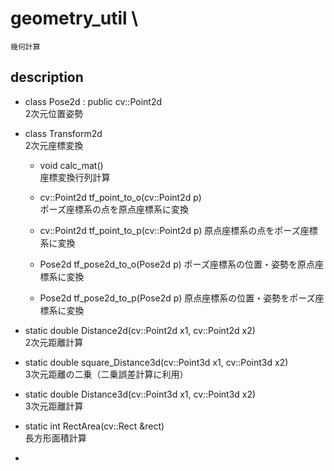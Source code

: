 # geometry_util \
    幾何計算

## description

- class Pose2d : public cv::Point2d \
2次元位置姿勢

- class Transform2d \
2次元座標変換

    * void calc_mat()   \
    座標変換行列計算

    * cv::Point2d tf_point_to_o(cv::Point2d p)  \
    ポーズ座標系の点を原点座標系に変換
    
    * cv::Point2d tf_point_to_p(cv::Point2d p)
    原点座標系の点をポーズ座標系に変換

    * Pose2d tf_pose2d_to_o(Pose2d p)
    ポーズ座標系の位置・姿勢を原点座標系に変換

    * Pose2d tf_pose2d_to_p(Pose2d p)
    原点座標系の位置・姿勢をポーズ座標系に変換

- static double Distance2d(cv::Point2d x1, cv::Point2d x2) \
    2次元距離計算

- static double square_Distance3d(cv::Point3d x1, cv::Point3d x2) \
    3次元距離の二乗（二乗誤差計算に利用）

- static double Distance3d(cv::Point3d x1, cv::Point3d x2) \
    3次元距離計算

- static int RectArea(cv::Rect &rect) \
    長方形面積計算
- 